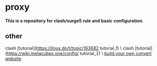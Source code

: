 # proxy
**This is a repository for clash/surge5 rule and basic configuration**.

## other
clash [tutorial](https://linux.do/t/topic/163682 tutorial_1) \\
clash [tutorial](https://wiki.metacubex.one/config/ tutorial_2) \\
[build your own convert website](https://www.quakemachinex.com/blog/wp-content/plugins/clean-archives-reloaded/ajax-single.php?postid=297)
